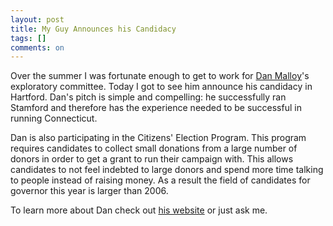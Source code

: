 ```yaml
---
layout: post
title: My Guy Announces his Candidacy
tags: []
comments: on
---
```

Over the summer I was fortunate enough to get to work for <a href="http://www.danmalloy.com">Dan Malloy</a>'s exploratory committee. Today I got to see him announce his candidacy in Hartford. Dan's pitch is simple and compelling: he successfully ran Stamford and therefore has the experience needed to be successful in running Connecticut.

Dan is also participating in the Citizens' Election Program. This program requires candidates to collect small donations from a large number of donors in order to get a grant to run their campaign with. This allows candidates to not feel indebted to large donors and spend more time talking to people instead of raising money. As a result the field of candidates for governor this year is larger than 2006.

To learn more about Dan check out <a href="http://www.danmalloy.com">his website</a> or just ask me.

<object classid="clsid:d27cdb6e-ae6d-11cf-96b8-444553540000" width="640" height="385" codebase="http://download.macromedia.com/pub/shockwave/cabs/flash/swflash.cab#version=6,0,40,0"><param name="allowFullScreen" value="true" /><param name="allowscriptaccess" value="always" /><param name="src" value="http://www.youtube.com/v/_YHVP-L9yas&amp;hl=en_US&amp;fs=1&amp;" /><param name="allowfullscreen" value="true" /><embed type="application/x-shockwave-flash" width="640" height="385" src="http://www.youtube.com/v/_YHVP-L9yas&amp;hl=en_US&amp;fs=1&amp;" allowscriptaccess="always" allowfullscreen="true"></embed></object>

